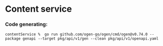 # Content service

### Code generating:
```
contentService %  go run github.com/ogen-go/ogen/cmd/ogen@v0.74.0 --package genapi --target pkg/api/v1/gen --clean pkg/api/v1/openapi.yaml
```